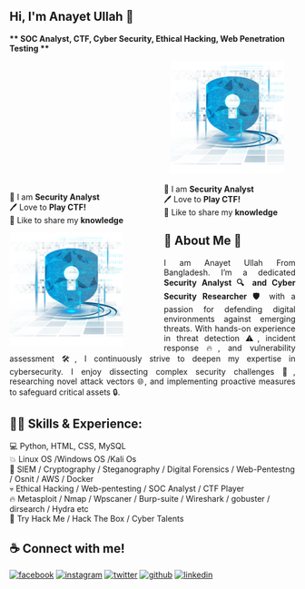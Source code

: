 ## Hi, I'm Anayet Ullah 👋 
<p><b align="center"> ** SOC Analyst, CTF, Cyber Security, Ethical Hacking, Web Penetration Testing ** </b></p>

<p align="right">
  <img src="https://github.com/anayetullahefty/Resources-for-Beginner-Bug-Bounty-Hunters/blob/master/%E2%80%94Pngtree%E2%80%94cyber%20security%20digital%20light%20effect_6810544.png" alt="Your Image" width="200" style="margin-right: 20px;"/>
</p>

<div style="float: left; width: 50%; margin-right: 20px;">
  <p>
    👑 I am <b>Security Analyst </b><br>
    🖊️ Love to <b>Play CTF!</b><br>
    🎤 Like to share my <b>knowledge</b>
  </p>
  <img src="https://github.com/anayetullahefty/Resources-for-Beginner-Bug-Bounty-Hunters/blob/master/%E2%80%94Pngtree%E2%80%94cyber%20security%20digital%20light%20effect_6810544.png" alt="Your Image" width="200"/>
</div>

<p>
👑 I am <b>Security Analyst </b><br>
🖊️ Love to <b>Play CTF!</b><br>
🎤 Like to share my <b>knowledge</b></p>

## 🚀 About Me 👼
<p align="justify">I am Anayet Ullah From Bangladesh. I’m a dedicated <b> Security Analyst 🔍 and Cyber Security Researcher 🛡️ </b> with a passion for defending digital environments against emerging threats. With hands-on experience in threat detection ⚠️, incident response 🔥, and vulnerability assessment 🛠️, I continuously strive to deepen my expertise in cybersecurity. I enjoy dissecting complex security challenges 🧠, researching novel attack vectors 🌐, and implementing proactive measures to safeguard critical assets 🔒. </p>

## 👨‍💻 Skills & Experience:
<p>
💻 Python, HTML, CSS, MySQL <br>
💥 Linux OS /Windows OS /Kali Os <br>
💪 SIEM / Cryptography / Steganography / Digital Forensics / Web-Pentestng / Osnit / AWS / Docker <br>
💀 Ethical Hacking / Web-pentesting / SOC Analyst / CTF Player <br>
🔥 Metasploit / Nmap / Wpscaner / Burp-suite / Wireshark / gobuster / dirsearch / Hydra etc <br>
👀 Try Hack Me / Hack The Box / Cyber Talents <br> 

</p>


<h2 align="left">☕ Connect with me!</h2> 


<p dir="auto"><a href="https://www.facebook.com/mohammad.a.u.efty/" rel="nofollow"><img src="https://raw.githubusercontent.com/rahuldkjain/github-profile-readme-generator/master/src/images/icons/Social/facebook.svg" alt="facebook" height="40" style="max-width: 100%;"></a>
  <a href="https://www.instagram.com/mohammad_a_u_efty/" rel="nofollow"><img src="https://raw.githubusercontent.com/rahuldkjain/github-profile-readme-generator/master/src/images/icons/Social/instagram.svg" alt="instagram" height="40" style="max-width: 100%;"></a>  
  <a href="https://twitter.com/anayet_efty" rel="nofollow">
  <img src="https://raw.githubusercontent.com/rahuldkjain/github-profile-readme-generator/master/src/images/icons/Social/twitter.svg" alt="twitter" height="40" style="max-width: 100%;"></a>  
  <a href="https://github.com/anayetullahefty">
  <img src="https://raw.githubusercontent.com/rahuldkjain/github-profile-readme-generator/refs/heads/master/src/images/icons/Social/github.svg" alt="github" height="40" style="max-width: 100%;"></a>
  <a href="https://www.linkedin.com/in/anayetullahefty/" rel="nofollow"><img src="https://raw.githubusercontent.com/rahuldkjain/github-profile-readme-generator/master/src/images/icons/Social/linked-in-alt.svg" alt="linkedin" height="40" style="max-width: 100%;"></a></p>

